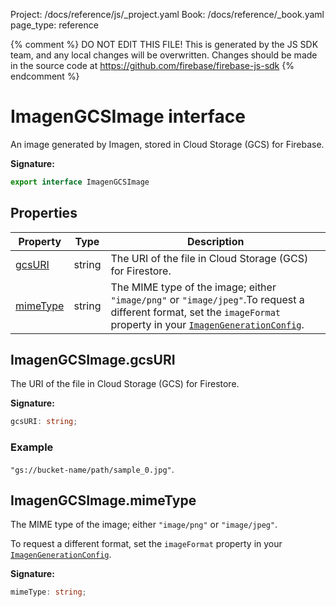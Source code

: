 Project: /docs/reference/js/_project.yaml
Book: /docs/reference/_book.yaml
page_type: reference

{% comment %}
DO NOT EDIT THIS FILE!
This is generated by the JS SDK team, and any local changes will be
overwritten. Changes should be made in the source code at
https://github.com/firebase/firebase-js-sdk
{% endcomment %}

# ImagenGCSImage interface
An image generated by Imagen, stored in Cloud Storage (GCS) for Firebase.

<b>Signature:</b>

```typescript
export interface ImagenGCSImage 
```

## Properties

|  Property | Type | Description |
|  --- | --- | --- |
|  [gcsURI](./vertexai.imagengcsimage.md#imagengcsimagegcsuri) | string | The URI of the file in Cloud Storage (GCS) for Firestore. |
|  [mimeType](./vertexai.imagengcsimage.md#imagengcsimagemimetype) | string | The MIME type of the image; either <code>&quot;image/png&quot;</code> or <code>&quot;image/jpeg&quot;</code>.<!-- -->To request a different format, set the <code>imageFormat</code> property in your <code>[ImagenGenerationConfig](./vertexai.imagengenerationconfig.md#imagengenerationconfig_interface)</code>. |

## ImagenGCSImage.gcsURI

The URI of the file in Cloud Storage (GCS) for Firestore.

<b>Signature:</b>

```typescript
gcsURI: string;
```

### Example

`"gs://bucket-name/path/sample_0.jpg"`<!-- -->.

## ImagenGCSImage.mimeType

The MIME type of the image; either `"image/png"` or `"image/jpeg"`<!-- -->.

To request a different format, set the `imageFormat` property in your <code>[ImagenGenerationConfig](./vertexai.imagengenerationconfig.md#imagengenerationconfig_interface)</code>.

<b>Signature:</b>

```typescript
mimeType: string;
```
